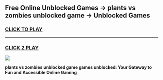
## Free Online Unblocked Games → plants vs zombies unblocked game → Unblocked Games
<h3>
<a href="https://premium.freeplayer.one?title=plants_vs_zombies_unblocked_game&ref=21F">CLICK TO PLAY</a></h3>
<hr>

<h3>
<a href="https://premium.freeplayer.one?title=plants_vs_zombies_unblocked_game&ref=21F">CLICK 2 PLAY</a>
  
</h3>

<a href="https://premium.freeplayer.one?title=plants_vs_zombies_unblocked_game&ref=21F/"><img src="https://clearcache.store/games.png"></a>


**plants vs zombies unblocked game games unblocked: Your Gateway to Fun and Accessible Online Gaming**
